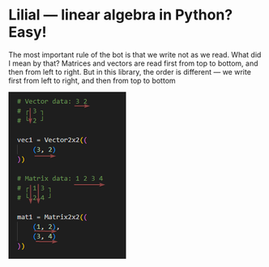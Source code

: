 Lilial — linear algebra in Python? Easy!
========================================

The most important rule of the bot is that we write not as we read. What did I mean by that? Matrices and vectors are read first from top to bottom, and then from left to right. But in this library, the order is different — we write first from left to right, and then from top to bottom

![how to write code](./how_to_write.png)